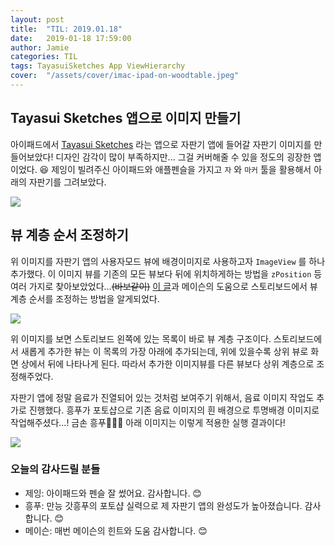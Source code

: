 ```yaml
---
layout: post
title:  "TIL: 2019.01.18"
date:   2019-01-18 17:59:00
author: Jamie
categories: TIL
tags: TayasuiSketches App ViewHierarchy
cover:  "/assets/cover/imac-ipad-on-woodtable.jpeg"
---
```


## Tayasui Sketches 앱으로 이미지 만들기

아이패드에서 [Tayasui Sketches](https://itunes.apple.com/us/app/tayasui-sketches/id641900855#?platform=ipad) 라는 앱으로 자판기 앱에 들어갈 자판기 이미지를 만들어보았다! 디자인 감각이 많이 부족하지만... 그걸 커버해줄 수 있을 정도의 굉장한 앱이었다. 😆 제잉이 빌려주신 아이패드와 애플펜슬을 가지고 `자` 와 `마커` 툴을 활용해서 아래의 자판기를 그려보았다.

<img src="https://popsmile.github.io/res/images/TIL/tayasui-sketches.jpeg">

<br>

## 뷰 계층 순서 조정하기

위 이미지를 자판기 앱의 사용자모드 뷰에 배경이미지로 사용하고자 `ImageView` 를 하나 추가했다. 이 이미지 뷰를 기존의 모든 뷰보다 뒤에 위치하게하는 방법을 `zPosition` 등 여러 가지로 찾아보았었다...~~(바보같이)~~ [이 글](https://stackoverflow.com/questions/39319811/set-background-image-in-storyboard)과 메이슨의 도움으로 스토리보드에서 뷰 계층 순서를 조정하는 방법을 알게되었다.

<img src="https://popsmile.github.io/res/images/TIL/view-hierarchy-in-storyboard.png">

위 이미지를 보면 스토리보드 왼쪽에 있는 목록이 바로 뷰 계층 구조이다. 스토리보드에서 새롭게 추가한 뷰는 이 목록의 가장 아래에 추가되는데, 위에 있을수록 상위 뷰로 화면 상에서 뒤에 나타나게 된다. 따라서 추가한 이미지뷰를 다른 뷰보다 상위 계층으로 조정해주었다. 

자판기 앱에 정말 음료가 진열되어 있는 것처럼 보여주기 위해서, 음료 이미지 작업도 추가로 진행했다. 흥푸가 포토샵으로 기존 음료 이미지의 흰 배경으로 투명배경 이미지로 작업해주셨다...! 금손 흥푸👏🏻✨ 아래 이미지는 이렇게 적용한 실행 결과이다!

<img src="https://popsmile.github.io/res/images/TIL/vendingmachine-with-background.png">

<br>

### 오늘의 감사드릴 분들

- 제잉: 아이패드와 펜슬 잘 썼어요. 감사합니다. 😊
- 흥푸: 만능 갓흥푸의 포토샵 실력으로 제 자판기 앱의 완성도가 높아졌습니다. 감사합니다. 😊
- 메이슨: 매번 메이슨의 힌트와 도움 감사합니다. 😊